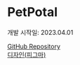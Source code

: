 # PetPotal
<span>개발 시작일: 2023.04.01</span>  
<!-- <span>개발 인원: 3명</span>   -->
<a href="https://github.com/PetPotal/PetPotal">GitHub Repository</a>  
<a href="https://www.figma.com/file/nOtQYamTerRvLpGHrUxknc/PetPotal?type=design&node-id=0-1&t=3cORO2Qyy1CFPGwT-0">디자인(피그마)</a>